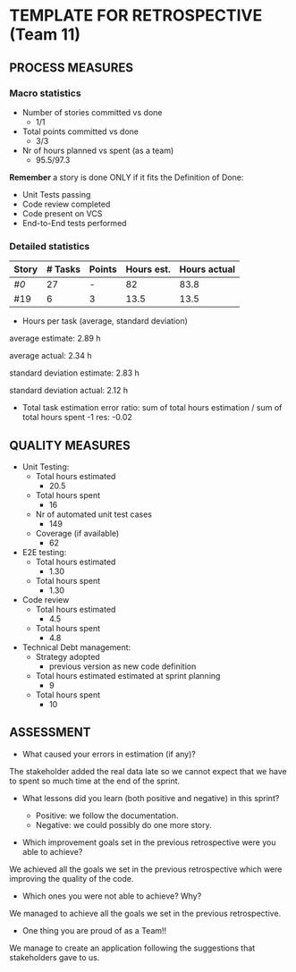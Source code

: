 TEMPLATE FOR RETROSPECTIVE (Team 11)
=====================================


## PROCESS MEASURES


### Macro statistics


- Number of stories committed vs done
  - 1/1
- Total points committed vs done
  - 3/3
- Nr of hours planned vs spent (as a team)
  - 95.5/97.3

**Remember**  a story is done ONLY if it fits the Definition of Done:

- Unit Tests passing
- Code review completed
- Code present on VCS
- End-to-End tests performed



### Detailed statistics


| Story | # Tasks | Points | Hours est. | Hours actual |
|-------|---------|--------|------------|--------------|
| _#0_  | 27      | -      | 82      | 83.8        |
| #19    | 6       | 3      | 13.5          | 13.5           |


- Hours per task (average, standard deviation)
  
 average estimate: 2.89 h

 average actual: 2.34 h

 standard deviation estimate: 2.83 h

 standard deviation actual: 2.12 h
- Total task estimation error ratio: sum of total hours estimation / sum of total hours spent -1
  res: -0.02



## QUALITY MEASURES


- Unit Testing:
    - Total hours estimated
      - 20.5
    - Total hours spent
      - 16
    - Nr of automated unit test cases
      - 149
    - Coverage (if available)
      - 62
- E2E testing:
    - Total hours estimated
      - 1.30
    - Total hours spent
      - 1.30
- Code review
    - Total hours estimated
      - 4.5
    - Total hours spent
      - 4.8
- Technical Debt management:
    - Strategy adopted
      - previous version as new code definition   
    - Total hours estimated estimated at sprint planning
      - 9
    - Total hours spent
      - 10





## ASSESSMENT


- What caused your errors in estimation (if any)?

The stakeholder added the real data late so we cannot expect that we have to spent so much time at the end of the sprint.


- What lessons did you learn (both positive and negative) in this sprint?
  - Positive: we follow the documentation.
  - Negative: we could possibly do one more story.

- Which improvement goals set in the previous retrospective were you able to achieve?

We achieved all the goals we set in the previous retrospective which were improving the quality of the code.

- Which ones you were not able to achieve? Why?

We managed to achieve all the goals we set in the previous retrospective.
  
- One thing you are proud of as a Team!!

We manage to create an application following the suggestions that stakeholders gave to us. 
